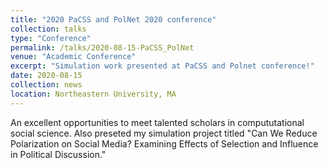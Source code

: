 ```yaml
---
title: "2020 PaCSS and PolNet 2020 conference"
collection: talks
type: "Conference"
permalink: /talks/2020-08-15-PaCSS_PolNet
venue: "Academic Conference"
excerpt: "Simulation work presented at PaCSS and Polnet conference!"
date: 2020-08-15
collection: news
location: Northeastern University, MA
---
```


An excellent opportunities to meet talented scholars in compututational social science. Also preseted my simulation project titled "Can We Reduce Polarization on Social Media? Examining Effects of Selection and Influence in Political Discussion."
